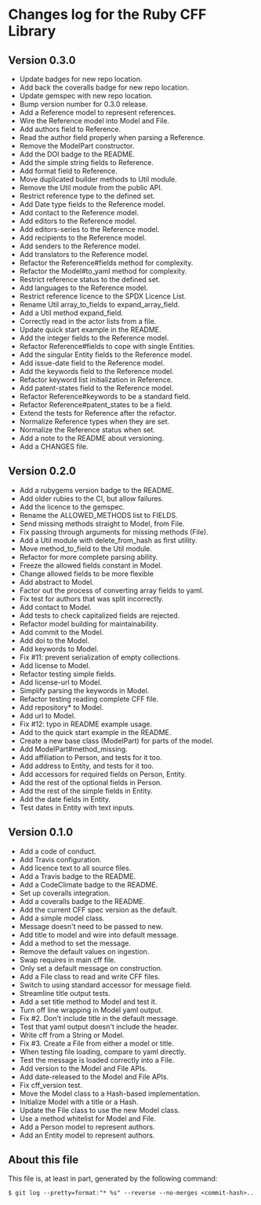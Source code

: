# Changes log for the Ruby CFF Library

## Version 0.3.0

* Update badges for new repo location.
* Add back the coveralls badge for new repo location.
* Update gemspec with new repo location.
* Bump version number for 0.3.0 release.
* Add a Reference model to represent references.
* Wire the Reference model into Model and File.
* Add authors field to Reference.
* Read the author field properly when parsing a Reference.
* Remove the ModelPart constructor.
* Add the DOI badge to the README.
* Add the simple string fields to Reference.
* Add format field to Reference.
* Move duplicated builder methods to Util module.
* Remove the Util module from the public API.
* Restrict reference type to the defined set.
* Add Date type fields to the Reference model.
* Add contact to the Reference model.
* Add editors to the Reference model.
* Add editors-series to the Reference model.
* Add recipients to the Reference model.
* Add senders to the Reference model.
* Add translators to the Reference model.
* Refactor the Reference#fields method for complexity.
* Refactor the Model#to_yaml method for complexity.
* Restrict reference status to the defined set.
* Add languages to the Reference model.
* Restrict reference licence to the SPDX Licence List.
* Rename Util array_to_fields to expand_array_field.
* Add a Util method expand_field.
* Correctly read in the actor lists from a file.
* Update quick start example in the README.
* Add the integer fields to the Reference model.
* Refactor Reference#fields to cope with single Entities.
* Add the singular Entity fields to the Reference model.
* Add issue-date field to the Reference model.
* Add the keywords field to the Reference model.
* Refactor keyword list initialization in Reference.
* Add patent-states field to the Reference model.
* Refactor Reference#keywords to be a standard field.
* Refactor Reference#patent_states to be a field.
* Extend the tests for Reference after the refactor.
* Normalize Reference types when they are set.
* Normalize the Reference status when set.
* Add a note to the README about versioning.
* Add a CHANGES file.

## Version 0.2.0

* Add a rubygems version badge to the README.
* Add older rubies to the CI, but allow failures.
* Add the licence to the gemspec.
* Rename the ALLOWED_METHODS list to FIELDS.
* Send missing methods straight to Model, from File.
* Fix passing through arguments for missing methods (File).
* Add a Util module with delete_from_hash as first utility.
* Move method_to_field to the Util module.
* Refactor for more complete parsing ability.
* Freeze the allowed fields constant in Model.
* Change allowed fields to be more flexible
* Add abstract to Model.
* Factor out the process of converting array fields to yaml.
* Fix test for authors that was split incorrectly.
* Add contact to Model.
* Add tests to check capitalized fields are rejected.
* Refactor model building for maintainability.
* Add commit to the Model.
* Add doi to the Model.
* Add keywords to Model.
* Fix #11: prevent serialization of empty collections.
* Add license to Model.
* Refactor testing simple fields.
* Add license-url to Model.
* Simplify parsing the keywords in Model.
* Refactor testing reading complete CFF file.
* Add repository* to Model.
* Add url to Model.
* Fix #12: typo in README example usage.
* Add to the quick start example in the README.
* Create a new base class (ModelPart) for parts of the model.
* Add ModelPart#method_missing.
* Add affiliation to Person, and tests for it too.
* Add address to Entity, and tests for it too.
* Add accessors for required fields on Person, Entity.
* Add the rest of the optional fields in Person.
* Add the rest of the simple fields in Entity.
* Add the date fields in Entity.
* Test dates in Entity with text inputs.

## Version 0.1.0

* Add a code of conduct.
* Add Travis configuration.
* Add licence text to all source files.
* Add a Travis badge to the README.
* Add a CodeClimate badge to the README.
* Set up coveralls integration.
* Add a coveralls badge to the README.
* Add the current CFF spec version as the default.
* Add a simple model class.
* Message doesn't need to be passed to new.
* Add title to model and wire into default message.
* Add a method to set the message.
* Remove the default values on ingestion.
* Swap requires in main cff file.
* Only set a default message on construction.
* Add a File class to read and write CFF files.
* Switch to using standard accessor for message field.
* Streamline title output tests.
* Add a set title method to Model and test it.
* Turn off line wrapping in Model yaml output.
* Fix #2. Don't include title in the default message.
* Test that yaml output doesn't include the header.
* Write cff from a String or Model.
* Fix #3. Create a File from either a model or title.
* When testing file loading, compare to yaml directly.
* Test the message is loaded correctly into a File.
* Add version to the Model and File APIs.
* Add date-released to the Model and File APIs.
* Fix cff_version test.
* Move the Model class to a Hash-based implementation.
* Initialize Model with a title or a Hash.
* Update the File class to use the new Model class.
* Use a method whitelist for Model and File.
* Add a Person model to represent authors.
* Add an Entity model to represent authors.

## About this file

This file is, at least in part, generated by the following command:

```shell
$ git log --pretty=format:"* %s" --reverse --no-merges <commit-hash>..
```
